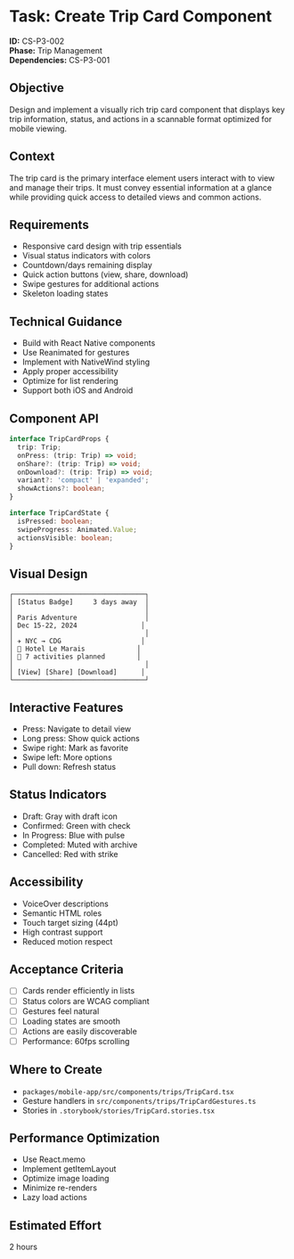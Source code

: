 # Task: Create Trip Card Component

**ID:** CS-P3-002  
**Phase:** Trip Management  
**Dependencies:** CS-P3-001

## Objective
Design and implement a visually rich trip card component that displays key trip information, status, and actions in a scannable format optimized for mobile viewing.

## Context
The trip card is the primary interface element users interact with to view and manage their trips. It must convey essential information at a glance while providing quick access to detailed views and common actions.

## Requirements
- Responsive card design with trip essentials
- Visual status indicators with colors
- Countdown/days remaining display
- Quick action buttons (view, share, download)
- Swipe gestures for additional actions
- Skeleton loading states

## Technical Guidance
- Build with React Native components
- Use Reanimated for gestures
- Implement with NativeWind styling
- Apply proper accessibility
- Optimize for list rendering
- Support both iOS and Android

## Component API
```typescript
interface TripCardProps {
  trip: Trip;
  onPress: (trip: Trip) => void;
  onShare?: (trip: Trip) => void;
  onDownload?: (trip: Trip) => void;
  variant?: 'compact' | 'expanded';
  showActions?: boolean;
}

interface TripCardState {
  isPressed: boolean;
  swipeProgress: Animated.Value;
  actionsVisible: boolean;
}
```

## Visual Design
```
┌─────────────────────────────────┐
│ [Status Badge]     3 days away  │
│                                 │
│ Paris Adventure                 │
│ Dec 15-22, 2024                │
│                                 │
│ ✈️ NYC → CDG                    │
│ 🏨 Hotel Le Marais             │
│ 📍 7 activities planned        │
│                                 │
│ [View] [Share] [Download]      │
└─────────────────────────────────┘
```

## Interactive Features
- Press: Navigate to detail view
- Long press: Show quick actions
- Swipe right: Mark as favorite
- Swipe left: More options
- Pull down: Refresh status

## Status Indicators
- Draft: Gray with draft icon
- Confirmed: Green with check
- In Progress: Blue with pulse
- Completed: Muted with archive
- Cancelled: Red with strike

## Accessibility
- VoiceOver descriptions
- Semantic HTML roles
- Touch target sizing (44pt)
- High contrast support
- Reduced motion respect

## Acceptance Criteria
- [ ] Cards render efficiently in lists
- [ ] Status colors are WCAG compliant
- [ ] Gestures feel natural
- [ ] Loading states are smooth
- [ ] Actions are easily discoverable
- [ ] Performance: 60fps scrolling

## Where to Create
- `packages/mobile-app/src/components/trips/TripCard.tsx`
- Gesture handlers in `src/components/trips/TripCardGestures.ts`
- Stories in `.storybook/stories/TripCard.stories.tsx`

## Performance Optimization
- Use React.memo
- Implement getItemLayout
- Optimize image loading
- Minimize re-renders
- Lazy load actions

## Estimated Effort
2 hours